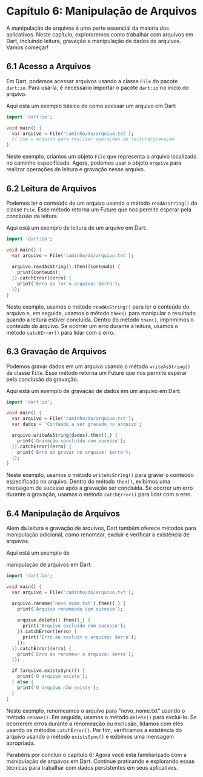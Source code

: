 # Capítulo 6: Manipulação de Arquivos

A manipulação de arquivos é uma parte essencial da maioria dos aplicativos. Neste capítulo, exploraremos como trabalhar com arquivos em Dart, incluindo leitura, gravação e manipulação de dados de arquivos. Vamos começar!

## 6.1 Acesso a Arquivos

Em Dart, podemos acessar arquivos usando a classe `File` do pacote `dart:io`. Para usá-la, é necessário importar o pacote `dart:io` no início do arquivo.

Aqui está um exemplo básico de como acessar um arquivo em Dart:

```dart
import 'dart:io';

void main() {
  var arquivo = File('caminho/do/arquivo.txt');
  // Use o arquivo para realizar operações de leitura/gravação
}
```

Neste exemplo, criamos um objeto `File` que representa o arquivo localizado no caminho especificado. Agora, podemos usar o objeto `arquivo` para realizar operações de leitura e gravação nesse arquivo.

## 6.2 Leitura de Arquivos

Podemos ler o conteúdo de um arquivo usando o método `readAsString()` da classe `File`. Esse método retorna um Future que nos permite esperar pela conclusão da leitura.

Aqui está um exemplo de leitura de um arquivo em Dart:

```dart
import 'dart:io';

void main() {
  var arquivo = File('caminho/do/arquivo.txt');
  
  arquivo.readAsString().then((conteudo) {
    print(conteudo);
  }).catchError((erro) {
    print('Erro ao ler o arquivo: $erro');
  });
}
```

Neste exemplo, usamos o método `readAsString()` para ler o conteúdo do arquivo e, em seguida, usamos o método `then()` para manipular o resultado quando a leitura estiver concluída. Dentro do método `then()`, imprimimos o conteúdo do arquivo. Se ocorrer um erro durante a leitura, usamos o método `catchError()` para lidar com o erro.

## 6.3 Gravação de Arquivos

Podemos gravar dados em um arquivo usando o método `writeAsString()` da classe `File`. Esse método retorna um Future que nos permite esperar pela conclusão da gravação.

Aqui está um exemplo de gravação de dados em um arquivo em Dart:

```dart
import 'dart:io';

void main() {
  var arquivo = File('caminho/do/arquivo.txt');
  var dados = 'Conteúdo a ser gravado no arquivo';

  arquivo.writeAsString(dados).then((_) {
    print('Gravação concluída com sucesso');
  }).catchError((erro) {
    print('Erro ao gravar no arquivo: $erro');
  });
}
```

Neste exemplo, usamos o método `writeAsString()` para gravar o conteúdo especificado no arquivo. Dentro do método `then()`, exibimos uma mensagem de sucesso após a gravação ser concluída. Se ocorrer um erro durante a gravação, usamos o método `catchError()` para lidar com o erro.

## 6.4 Manipulação de Arquivos

Além da leitura e gravação de arquivos, Dart também oferece métodos para manipulação adicional, como renomear, excluir e verificar a existência de arquivos.

Aqui está um exemplo de

 manipulação de arquivos em Dart:

```dart
import 'dart:io';

void main() {
  var arquivo = File('caminho/do/arquivo.txt');

  arquivo.rename('novo_nome.txt').then((_) {
    print('Arquivo renomeado com sucesso');
    
    arquivo.delete().then((_) {
      print('Arquivo excluído com sucesso');
    }).catchError((erro) {
      print('Erro ao excluir o arquivo: $erro');
    });
  }).catchError((erro) {
    print('Erro ao renomear o arquivo: $erro');
  });

  if (arquivo.existsSync()) {
    print('O arquivo existe');
  } else {
    print('O arquivo não existe');
  }
}
```

Neste exemplo, renomeamos o arquivo para "novo_nome.txt" usando o método `rename()`. Em seguida, usamos o método `delete()` para excluí-lo. Se ocorrerem erros durante a renomeação ou exclusão, lidamos com eles usando os métodos `catchError()`. Por fim, verificamos a existência do arquivo usando o método `existsSync()` e exibimos uma mensagem apropriada.

Parabéns por concluir o capítulo 6! Agora você está familiarizado com a manipulação de arquivos em Dart. Continue praticando e explorando essas técnicas para trabalhar com dados persistentes em seus aplicativos.